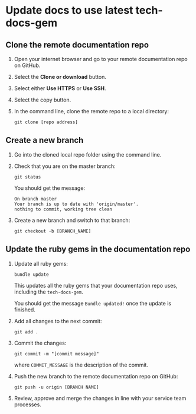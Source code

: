 # Update docs to use latest tech-docs-gem

## Clone the remote documentation repo

1. Open your internet browser and go to your remote documentation repo on GitHub.

1. Select the __Clone or download__ button.

1. Select either __Use HTTPS__ or __Use SSH__.

1. Select the copy button.

1. In the command line, clone the remote repo to a local directory:

    ```
    git clone [repo address]
    ```

## Create a new branch

1. Go into the cloned local repo folder using the command line.

1. Check that you are on the master branch:

    ```
    git status
    ```

    You should get the message:

    ```
    On branch master
    Your branch is up to date with 'origin/master'.
    nothing to commit, working tree clean
    ```
1. Create a new branch and switch to that branch:

    ```
    git checkout -b [BRANCH_NAME]
    ```

## Update the ruby gems in the documentation repo

1. Update all ruby gems:

    ```
    bundle update
    ```

    This updates all the ruby gems that your documentation repo uses, including the `tech-docs-gem`.

    You should get the message `Bundle updated!` once the update is finished.

1. Add all changes to the next commit:

    ```
    git add .
    ```

1. Commit the changes:

    ```
    git commit -m "[commit message]"
    ```
    where `COMMIT_MESSAGE` is the description of the commit.

1. Push the new branch to the remote documentation repo on GitHub:

    ```
    git push -u origin [BRANCH NAME]
    ```
1. Review, approve and merge the changes in line with your service team processes.
